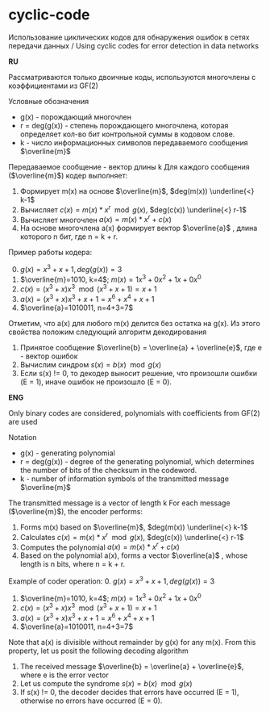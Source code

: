 # cyclic-code
Использование циклических кодов для обнаружения ошибок в сетях передачи данных / Using cyclic codes for error detection in data networks

**RU**

Рассматриваются только двоичные коды, используются многочлены с коэффициентами из GF(2)

Условные обозначения
- g(x) - порождающий многочлен
-  r = deg(g(x)) - степень порождающего многочлена, которая определяет кол-во бит контрольной суммы в кодовом слове.
- k - число информационных символов передаваемого сообщения $\overline{m}$

Передаваемое сообщение - вектор длины k
Для каждого сообщения ($\overline{m}$) кодер выполняет:
1. Формирует m(x) на основе $\overline{m}$, $deg(m(x)) \underline{<} k-1$
2. Вычисляет $c(x) = m(x) * x^r \mod{g(x)}$, $deg(c(x)) \underline{<} r-1$
3. Вычисляет многочлен $a(x) = m(x) * x^r + c(x)$
4. На основе многочлена a(x) формирует вектор $\overline{a}$ , длина которого n бит, где n = k + r.

Пример работы кодера:

0. $g(x) = x^3 + x + 1 , deg(g(x)) = 3$
1. $\overline{m}=1010, k=4$; $m(x)=1x^3 +0x^2 + 1x +0x^0$
2. $c(x)=(x^3+x)x^3 \mod{(x^3 + x + 1)} = x+1$
3. $a(x)=(x^3+x)x^3 + x + 1=x^6+x^4+x+1$
4. $\overline{a}=1010011, n=4+3=7$

Отметим, что a(x) для любого m(x) делится без остатка на g(x).
Из этого свойства положим следующий алгоритм декодирования

1. Принятое сообщение $\overline{b} = \overline{a} + \overline{e}$, где e - вектор ошибок
2. Вычислим синдром $s(x)=b(x)\mod{g(x)}$
3. Если s(x) != 0, то декодер выносит решение, что произошли ошибки (E = 1), иначе ошибок не произошло (E = 0).



**ENG**

Only binary codes are considered, polynomials with coefficients from GF(2) are used

Notation
- g(x) - generating polynomial
- r = deg(g(x)) - degree of the generating polynomial, which determines the number of bits of the checksum in the codeword.
- k - number of information symbols of the transmitted message $\overline{m}$

The transmitted message is a vector of length k
For each message ($\overline{m}$), the encoder performs:
1. Forms m(x) based on $\overline{m}$, $deg(m(x)) \underline{<} k-1$
2. Calculates $c(x) = m(x) * x^r \mod{g(x)}$, $deg(c(x)) \underline{<} r-1$
3. Computes the polynomial $a(x) = m(x) * x^r + c(x)$
4. Based on the polynomial a(x), forms a vector $\overline{a}$ , whose length is n bits, where n = k + r.

Example of coder operation:
0. $g(x) = x^3 + x + 1 , deg(g(x)) = 3$
1. $\overline{m}=1010, k=4$; $m(x)=1x^3 +0x^2 + 1x +0x^0$
2. $c(x)=(x^3+x)x^3 \mod{(x^3 + x + 1)} = x+1$
3. $a(x)=(x^3+x)x^3 + x + 1=x^6+x^4+x+1$
4. $\overline{a}=1010011, n=4+3=7$

Note that a(x) is divisible without remainder by g(x) for any m(x).
From this property, let us posit the following decoding algorithm

1. The received message $\overline{b} = \overline{a} + \overline{e}$, where e is the error vector
2. Let us compute the syndrome $s(x)=b(x)\mod{g(x)}$
3. If s(x) != 0, the decoder decides that errors have occurred (E = 1), otherwise no errors have occurred (E = 0).
